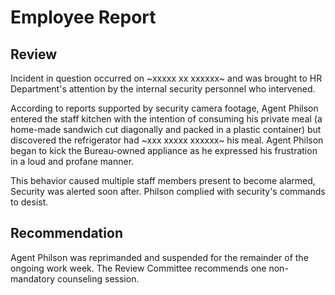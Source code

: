 # Employee Report

## Review

Incident in question occurred on ~xxxxx xx xxxxxx~ and was brought to HR Department's attention by the internal security personnel who intervened.

According to reports supported by security camera footage, Agent Philson entered the staff kitchen with the intention of consuming his private meal (a home-made sandwich cut diagonally and packed in a plastic container) but discovered the refrigerator had ~xxx xxxxx xxxxxx~ his meal. Agent Philson began to kick the Bureau-owned appliance as he expressed his frustration in a loud and profane manner.

This behavior caused multiple staff members present to become alarmed, Security was alerted soon after. Philson complied with security's commands to desist.

## Recommendation

Agent Philson was reprimanded and suspended for the remainder of the ongoing work week. The Review Committee recommends one non-mandatory counseling session.
